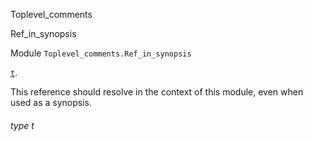 Toplevel_comments

Ref_in_synopsis

Module `Toplevel_comments.Ref_in_synopsis`

[`t`](#type-t).

This reference should resolve in the context of this module, even when used
as a synopsis.

<a id="type-t"></a>

###### type t
